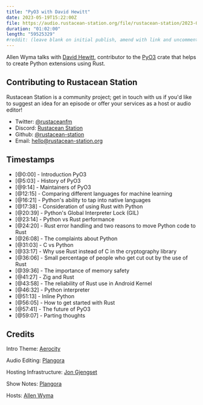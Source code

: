 ```yaml
---
title: "PyO3 with David Hewitt"
date: 2023-05-19T15:22:00Z
file: https://audio.rustacean-station.org/file/rustacean-station/2023-05-19-david-hewitt.mp3
duration: "01:02:00"
length: "59525329"
#reddit: (leave blank on initial publish, amend with link and uncomment this line after Reddit thread has been posted)
---
```


Allen Wyma talks with [David Hewitt](https://github.com/davidhewitt), contributor to the [PyO3](https://github.com/PyO3/pyo3) crate that helps to create Python extensions using Rust.

## Contributing to Rustacean Station

Rustacean Station is a community project; get in touch with us if you'd like to suggest an idea for an episode or offer your services as a host or audio editor!

- Twitter: [@rustaceanfm](https://twitter.com/rustaceanfm)
- Discord: [Rustacean Station](https://discord.gg/cHc3Gyc)
- Github: [@rustacean-station](https://github.com/rustacean-station/)
- Email: [hello@rustacean-station.org](mailto:hello@rustacean-station.org)

## Timestamps

- [@0:00] - Introduction PyO3
- [@5:03] - History of PyO3
- [@9:14] - Maintainers of PyO3
- [@12:15] - Comparing different languages for machine learning
- [@16:21] - Python's ability to tap into native languages
- [@17:38] - Consideration of using Rust with Python
- [@20:39] - Python's Global Interpreter Lock (GIL)
- [@23:14] - Python vs Rust performance
- [@24:20] - Rust error handling and two reasons to move Python code to Rust
- [@26:08] - The complaints about Python
- [@31:03] - C vs Python
- [@33:17] - Why use Rust instead of C in the cryptography library
- [@36:06] - Small percentage of people who get cut out by the use of Rust
- [@39:36] - The importance of memory safety
- [@41:27] - Zig and Rust
- [@43:58] - The reliability of Rust use in Android Kernel
- [@46:32] - Python interpreter
- [@51:13] - Inline Python
- [@56:05] - How to get started with Rust
- [@57:41] - The future of PyO3
- [@59:07] - Parting thoughts

## Credits

Intro Theme: [Aerocity](https://twitter.com/AerocityMusic)

Audio Editing: [Plangora](https://twitter.com/plangora)

Hosting Infrastructure: [Jon Gjengset](https://twitter.com/jonhoo/)

Show Notes: [Plangora](https://twitter.com/plangora)

Hosts: [Allen Wyma](https://twitter.com/allenwyma)
